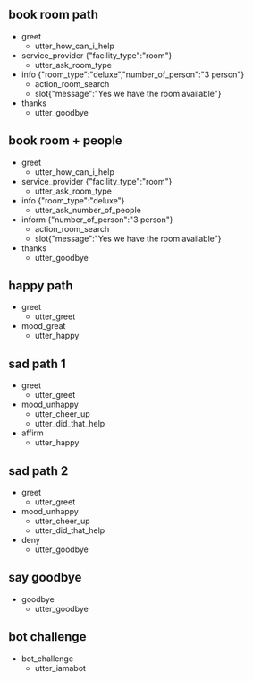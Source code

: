 ## book room path
* greet
  - utter_how_can_i_help
* service_provider {"facility_type":"room"}
  - utter_ask_room_type
* info {"room_type":"deluxe","number_of_person":"3 person"}
  - action_room_search
  - slot{"message":"Yes we have the room available"}
* thanks
  - utter_goodbye

## book room + people 
* greet
  - utter_how_can_i_help
* service_provider {"facility_type":"room"}
  - utter_ask_room_type
* info {"room_type":"deluxe"}
  - utter_ask_number_of_people
* inform {"number_of_person":"3 person"}
  - action_room_search
  - slot{"message":"Yes we have the room available"}
* thanks
  - utter_goodbye

## happy path
* greet
  - utter_greet
* mood_great
  - utter_happy

## sad path 1
* greet
  - utter_greet
* mood_unhappy
  - utter_cheer_up
  - utter_did_that_help
* affirm
  - utter_happy

## sad path 2
* greet
  - utter_greet
* mood_unhappy
  - utter_cheer_up
  - utter_did_that_help
* deny
  - utter_goodbye

## say goodbye
* goodbye
  - utter_goodbye

## bot challenge
* bot_challenge
  - utter_iamabot

